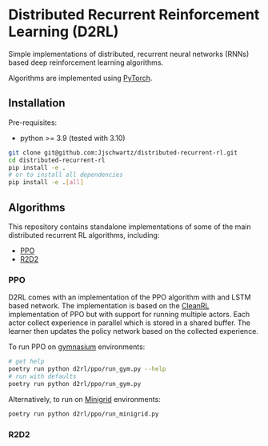 # Distributed Recurrent Reinforcement Learning (D2RL)

Simple implementations of distributed, recurrent neural networks (RNNs) based deep reinforcement learning algorithms.

Algorithms are implemented using [PyTorch](https://pytorch.org/).

## Installation
    
Pre-requisites:

- python >= 3.9  (tested with 3.10)

```bash
git clone git@github.com:Jjschwartz/distributed-recurrent-rl.git
cd distributed-recurrent-rl
pip install -e .
# or to install all dependencies
pip install -e .[all]
```

## Algorithms

This repository contains standalone implementations of some of the main distributed recurrent RL algorithms, including:

- [PPO](https://arxiv.org/abs/1707.06347)
- [R2D2](https://openreview.net/forum?id=r1lyTjAqYX)

### PPO

D2RL comes with an implementation of the PPO algorithm with and LSTM based network. The implementation is based on the [CleanRL](https://docs.cleanrl.dev/rl-algorithms/ppo/#ppo_atari_lstmpy) implementation of PPO but with support for running multiple actors. Each actor collect experience in parallel which is stored in a shared buffer. The learner then updates the policy network based on the collected experience.

To run PPO on [gymnasium](https://gymnasium.farama.org/) environments:

```bash
# get help
poetry run python d2rl/ppo/run_gym.py --help
# run with defaults
poetry run python d2rl/ppo/run_gym.py
```

Alternatively, to run on [Minigrid](https://github.com/Farama-Foundation/MiniGrid) environments:

```bash
poetry run python d2rl/ppo/run_minigrid.py
```

### R2D2


